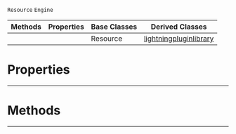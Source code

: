  `Resource` `Engine`



|Methods|Properties|Base Classes|Derived Classes|
|---|---|---|---|
| | |Resource|[lightningpluginlibrary](https://github.com/PlasmaEngine/PlasmaDocs/tree/master/docs/C%2B%2B/code_reference/class_reference/lightningpluginlibrary.markdown)|


 #  Properties


---  
 #  Methods


---  
 

 
